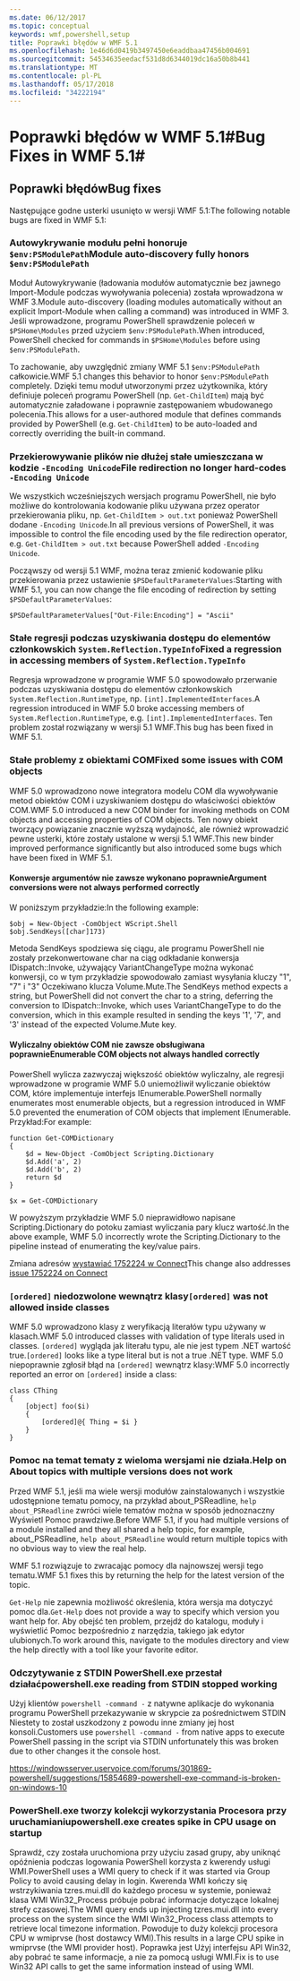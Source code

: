 ```yaml
---
ms.date: 06/12/2017
ms.topic: conceptual
keywords: wmf,powershell,setup
title: Poprawki błędów w WMF 5.1
ms.openlocfilehash: 1e46d6d0419b3497450e6eaddbaa47456b004691
ms.sourcegitcommit: 54534635eedacf531d8d6344019dc16a50b8b441
ms.translationtype: MT
ms.contentlocale: pl-PL
ms.lasthandoff: 05/17/2018
ms.locfileid: "34222194"
---
```

# <a name="bug-fixes-in-wmf-51"></a><span data-ttu-id="983cf-103">Poprawki błędów w WMF 5.1#</span><span class="sxs-lookup"><span data-stu-id="983cf-103">Bug Fixes in WMF 5.1#</span></span>

## <a name="bug-fixes"></a><span data-ttu-id="983cf-104">Poprawki błędów</span><span class="sxs-lookup"><span data-stu-id="983cf-104">Bug fixes</span></span> ##

<span data-ttu-id="983cf-105">Następujące godne usterki usunięto w wersji WMF 5.1:</span><span class="sxs-lookup"><span data-stu-id="983cf-105">The following notable bugs are fixed in WMF 5.1:</span></span>

### <a name="module-auto-discovery-fully-honors-envpsmodulepath"></a><span data-ttu-id="983cf-106">Autowykrywanie modułu pełni honoruje `$env:PSModulePath`</span><span class="sxs-lookup"><span data-stu-id="983cf-106">Module auto-discovery fully honors `$env:PSModulePath`</span></span> ###

<span data-ttu-id="983cf-107">Moduł Autowykrywanie (ładowania modułów automatycznie bez jawnego Import-Module podczas wywoływania polecenia) została wprowadzona w WMF 3.</span><span class="sxs-lookup"><span data-stu-id="983cf-107">Module auto-discovery (loading modules automatically without an explicit Import-Module when calling a command) was introduced in WMF 3.</span></span>
<span data-ttu-id="983cf-108">Jeśli wprowadzone, programu PowerShell sprawdzenie poleceń w `$PSHome\Modules` przed użyciem `$env:PSModulePath`.</span><span class="sxs-lookup"><span data-stu-id="983cf-108">When introduced, PowerShell checked for commands in `$PSHome\Modules` before using `$env:PSModulePath`.</span></span>

<span data-ttu-id="983cf-109">To zachowanie, aby uwzględnić zmiany WMF 5.1 `$env:PSModulePath` całkowicie.</span><span class="sxs-lookup"><span data-stu-id="983cf-109">WMF 5.1 changes this behavior to honor `$env:PSModulePath` completely.</span></span>
<span data-ttu-id="983cf-110">Dzięki temu moduł utworzonymi przez użytkownika, który definiuje poleceń programu PowerShell (np. `Get-ChildItem`) mają być automatycznie załadowane i poprawnie zastępowaniem wbudowanego polecenia.</span><span class="sxs-lookup"><span data-stu-id="983cf-110">This allows for a user-authored module that defines commands provided by PowerShell (e.g. `Get-ChildItem`) to be auto-loaded and correctly overriding the built-in command.</span></span>

### <a name="file-redirection-no-longer-hard-codes--encoding-unicode"></a><span data-ttu-id="983cf-111">Przekierowywanie plików nie dłużej stałe umieszczana w kodzie `-Encoding Unicode`</span><span class="sxs-lookup"><span data-stu-id="983cf-111">File redirection no longer hard-codes `-Encoding Unicode`</span></span> ###

<span data-ttu-id="983cf-112">We wszystkich wcześniejszych wersjach programu PowerShell, nie było możliwe do kontrolowania kodowanie pliku używana przez operator przekierowania pliku, np. `Get-ChildItem > out.txt` ponieważ PowerShell dodane `-Encoding Unicode`.</span><span class="sxs-lookup"><span data-stu-id="983cf-112">In all previous versions of PowerShell, it was impossible to control the file encoding used by the file redirection operator, e.g. `Get-ChildItem > out.txt` because PowerShell added `-Encoding Unicode`.</span></span>

<span data-ttu-id="983cf-113">Począwszy od wersji 5.1 WMF, można teraz zmienić kodowanie pliku przekierowania przez ustawienie `$PSDefaultParameterValues`:</span><span class="sxs-lookup"><span data-stu-id="983cf-113">Starting with WMF 5.1, you can now change the file encoding of redirection by setting `$PSDefaultParameterValues`:</span></span>

```
$PSDefaultParameterValues["Out-File:Encoding"] = "Ascii"
```

### <a name="fixed-a-regression-in-accessing-members-of-systemreflectiontypeinfo"></a><span data-ttu-id="983cf-114">Stałe regresji podczas uzyskiwania dostępu do elementów członkowskich `System.Reflection.TypeInfo`</span><span class="sxs-lookup"><span data-stu-id="983cf-114">Fixed a regression in accessing members of `System.Reflection.TypeInfo`</span></span> ###

<span data-ttu-id="983cf-115">Regresja wprowadzone w programie WMF 5.0 spowodowało przerwanie podczas uzyskiwania dostępu do elementów członkowskich `System.Reflection.RuntimeType`, np. `[int].ImplementedInterfaces`.</span><span class="sxs-lookup"><span data-stu-id="983cf-115">A regression introduced in WMF 5.0 broke accessing members of `System.Reflection.RuntimeType`, e.g. `[int].ImplementedInterfaces`.</span></span>
<span data-ttu-id="983cf-116">Ten problem został rozwiązany w wersji 5.1 WMF.</span><span class="sxs-lookup"><span data-stu-id="983cf-116">This bug has been fixed in WMF 5.1.</span></span>


### <a name="fixed-some-issues-with-com-objects"></a><span data-ttu-id="983cf-117">Stałe problemy z obiektami COM</span><span class="sxs-lookup"><span data-stu-id="983cf-117">Fixed some issues with COM objects</span></span> ###

<span data-ttu-id="983cf-118">WMF 5.0 wprowadzono nowe integratora modelu COM dla wywoływanie metod obiektów COM i uzyskiwaniem dostępu do właściwości obiektów COM.</span><span class="sxs-lookup"><span data-stu-id="983cf-118">WMF 5.0 introduced a new COM binder for invoking methods on COM objects and accessing properties of COM objects.</span></span>
<span data-ttu-id="983cf-119">Ten nowy obiekt tworzący powiązanie znacznie wyższą wydajność, ale również wprowadzić pewne usterki, które zostały ustalone w wersji 5.1 WMF.</span><span class="sxs-lookup"><span data-stu-id="983cf-119">This new binder improved performance significantly but also introduced some bugs which have been fixed in WMF 5.1.</span></span>

#### <a name="argument-conversions-were-not-always-performed-correctly"></a><span data-ttu-id="983cf-120">Konwersje argumentów nie zawsze wykonano poprawnie</span><span class="sxs-lookup"><span data-stu-id="983cf-120">Argument conversions were not always performed correctly</span></span> ####

<span data-ttu-id="983cf-121">W poniższym przykładzie:</span><span class="sxs-lookup"><span data-stu-id="983cf-121">In the following example:</span></span>

```
$obj = New-Object -ComObject WScript.Shell
$obj.SendKeys([char]173)
```

<span data-ttu-id="983cf-122">Metoda SendKeys spodziewa się ciągu, ale programu PowerShell nie zostały przekonwertowane char na ciąg odkładanie konwersja IDispatch::Invoke, używający VariantChangeType można wykonać konwersji, co w tym przykładzie spowodowało zamiast wysyłania kluczy "1", "7" i "3" Oczekiwano klucza Volume.Mute.</span><span class="sxs-lookup"><span data-stu-id="983cf-122">The SendKeys method expects a string, but PowerShell did not convert the char to a string, deferring the conversion to IDispatch::Invoke, which uses VariantChangeType to do the conversion, which in this example resulted in sending the keys '1', '7', and '3' instead of the expected Volume.Mute key.</span></span>

#### <a name="enumerable-com-objects-not-always-handled-correctly"></a><span data-ttu-id="983cf-123">Wyliczalny obiektów COM nie zawsze obsługiwana poprawnie</span><span class="sxs-lookup"><span data-stu-id="983cf-123">Enumerable COM objects not always handled correctly</span></span> ####

<span data-ttu-id="983cf-124">PowerShell wylicza zazwyczaj większość obiektów wyliczalny, ale regresji wprowadzone w programie WMF 5.0 uniemożliwił wyliczanie obiektów COM, które implementuje interfejs IEnumerable.</span><span class="sxs-lookup"><span data-stu-id="983cf-124">PowerShell normally enumerates most enumerable objects, but a regression introduced in WMF 5.0 prevented the enumeration of COM objects that implement IEnumerable.</span></span>  <span data-ttu-id="983cf-125">Przykład:</span><span class="sxs-lookup"><span data-stu-id="983cf-125">For example:</span></span>

```
function Get-COMDictionary
{
    $d = New-Object -ComObject Scripting.Dictionary
    $d.Add('a', 2)
    $d.Add('b', 2)
    return $d
}

$x = Get-COMDictionary
```

<span data-ttu-id="983cf-126">W powyższym przykładzie WMF 5.0 nieprawidłowo napisane Scripting.Dictionary do potoku zamiast wyliczania pary klucz wartość.</span><span class="sxs-lookup"><span data-stu-id="983cf-126">In the above example, WMF 5.0 incorrectly wrote the Scripting.Dictionary to the pipeline instead of enumerating the key/value pairs.</span></span>

<span data-ttu-id="983cf-127">Zmiana adresów [wystawiać 1752224 w Connect](https://connect.microsoft.com/PowerShell/feedback/details/1752224)</span><span class="sxs-lookup"><span data-stu-id="983cf-127">This change also addresses [issue 1752224 on Connect](https://connect.microsoft.com/PowerShell/feedback/details/1752224)</span></span>

### <a name="ordered-was-not-allowed-inside-classes"></a><span data-ttu-id="983cf-128">`[ordered]` niedozwolone wewnątrz klasy</span><span class="sxs-lookup"><span data-stu-id="983cf-128">`[ordered]` was not allowed inside classes</span></span> ###

<span data-ttu-id="983cf-129">WMF 5.0 wprowadzono klasy z weryfikacją literałów typu używany w klasach.</span><span class="sxs-lookup"><span data-stu-id="983cf-129">WMF 5.0 introduced classes with validation of type literals used in classes.</span></span>
<span data-ttu-id="983cf-130">`[ordered]` wygląda jak literału typu, ale nie jest typem .NET wartość true.</span><span class="sxs-lookup"><span data-stu-id="983cf-130">`[ordered]` looks like a type literal but is not a true .NET type.</span></span>
<span data-ttu-id="983cf-131">WMF 5.0 niepoprawnie zgłosił błąd na `[ordered]` wewnątrz klasy:</span><span class="sxs-lookup"><span data-stu-id="983cf-131">WMF 5.0 incorrectly reported an error on `[ordered]` inside a class:</span></span>

```
class CThing
{
    [object] foo($i)
    {
        [ordered]@{ Thing = $i }
    }
}
```


### <a name="help-on-about-topics-with-multiple-versions-does-not-work"></a><span data-ttu-id="983cf-132">Pomoc na temat tematy z wieloma wersjami nie działa.</span><span class="sxs-lookup"><span data-stu-id="983cf-132">Help on About topics with multiple versions does not work</span></span> ###

<span data-ttu-id="983cf-133">Przed WMF 5.1, jeśli ma wiele wersji modułów zainstalowanych i wszystkie udostępnione tematu pomocy, na przykład about_PSReadline, `help about_PSReadline` zwróci wiele tematów można w sposób jednoznaczny Wyświetl Pomoc prawdziwe.</span><span class="sxs-lookup"><span data-stu-id="983cf-133">Before WMF 5.1, if you had multiple versions of a module installed and they all shared a help topic, for example, about_PSReadline, `help about_PSReadline` would return multiple topics with no obvious way to view the real help.</span></span>

<span data-ttu-id="983cf-134">WMF 5.1 rozwiązuje to zwracając pomocy dla najnowszej wersji tego tematu.</span><span class="sxs-lookup"><span data-stu-id="983cf-134">WMF 5.1 fixes this by returning the help for the latest version of the topic.</span></span>

<span data-ttu-id="983cf-135">`Get-Help` nie zapewnia możliwość określenia, która wersja ma dotyczyć pomoc dla.</span><span class="sxs-lookup"><span data-stu-id="983cf-135">`Get-Help` does not provide a way to specify which version you want help for.</span></span>
<span data-ttu-id="983cf-136">Aby obejść ten problem, przejdź do katalogu, moduły i wyświetlić Pomoc bezpośrednio z narzędzia, takiego jak edytor ulubionych.</span><span class="sxs-lookup"><span data-stu-id="983cf-136">To work around this, navigate to the modules directory and view the help directly with a tool like your favorite editor.</span></span>

### <a name="powershellexe-reading-from-stdin-stopped-working"></a><span data-ttu-id="983cf-137">Odczytywanie z STDIN PowerShell.exe przestał działać</span><span class="sxs-lookup"><span data-stu-id="983cf-137">powershell.exe reading from STDIN stopped working</span></span>

<span data-ttu-id="983cf-138">Użyj klientów `powershell -command -` z natywne aplikacje do wykonania programu PowerShell przekazywanie w skrypcie za pośrednictwem STDIN Niestety to został uszkodzony z powodu inne zmiany jej host konsoli.</span><span class="sxs-lookup"><span data-stu-id="983cf-138">Customers use `powershell -command -` from native apps to execute PowerShell passing in the script via STDIN unfortunately this was broken due to other changes it the console host.</span></span>

https://windowsserver.uservoice.com/forums/301869-powershell/suggestions/15854689-powershell-exe-command-is-broken-on-windows-10

### <a name="powershellexe-creates-spike-in-cpu-usage-on-startup"></a><span data-ttu-id="983cf-139">PowerShell.exe tworzy kolekcji wykorzystania Procesora przy uruchamianiu</span><span class="sxs-lookup"><span data-stu-id="983cf-139">powershell.exe creates spike in CPU usage on startup</span></span>

<span data-ttu-id="983cf-140">Sprawdź, czy została uruchomiona przy użyciu zasad grupy, aby uniknąć opóźnienia podczas logowania PowerShell korzysta z kwerendy usługi WMI.</span><span class="sxs-lookup"><span data-stu-id="983cf-140">PowerShell uses a WMI query to check if it was started via Group Policy to avoid causing delay in login.</span></span>
<span data-ttu-id="983cf-141">Kwerenda WMI kończy się wstrzykiwania tzres.mui.dll do każdego procesu w systemie, ponieważ klasa WMI Win32_Process próbuje pobrać informacje dotyczące lokalnej strefy czasowej.</span><span class="sxs-lookup"><span data-stu-id="983cf-141">The WMI query ends up injecting tzres.mui.dll into every process on the system since the WMI Win32_Process class attempts to retrieve local timezone information.</span></span>
<span data-ttu-id="983cf-142">Powoduje to duży kolekcji procesora CPU w wmiprvse (host dostawcy WMI).</span><span class="sxs-lookup"><span data-stu-id="983cf-142">This results in a large CPU spike in wmiprvse (the WMI provider host).</span></span>
<span data-ttu-id="983cf-143">Poprawka jest Użyj interfejsu API Win32, aby pobrać te same informacje, a nie za pomocą usługi WMI.</span><span class="sxs-lookup"><span data-stu-id="983cf-143">Fix is to use Win32 API calls to get the same information instead of using WMI.</span></span>
